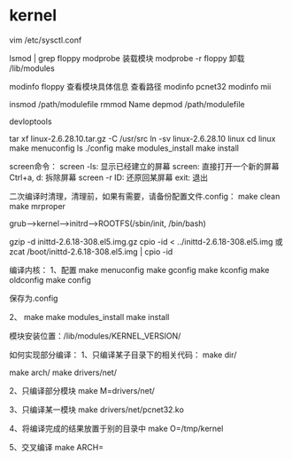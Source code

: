 # kernel
vim /etc/sysctl.conf


lsmod | grep floppy
modprobe    装载模块
modprobe -r floppy 卸载
/lib/modules

modinfo floppy 查看模块具体信息   查看路径
modinfo pcnet32
modinfo mii

insmod /path/modulefile
rmmod Name
depmod /path/modulefile

devloptools


tar xf linux-2.6.28.10.tar.gz -C /usr/src
ln -sv linux-2.6.28.10 linux
cd linux
make menuconfig
ls ./config
make modules_install
make install

screen命令：
screen -ls: 显示已经建立的屏幕
screen: 直接打开一个新的屏幕
	Ctrl+a, d: 拆除屏幕
screen -r ID: 还原回某屏幕
exit: 退出


二次编译时清理，清理前，如果有需要，请备份配置文件.config：
make clean
make mrproper

grub-->kernel-->initrd-->ROOTFS(/sbin/init, /bin/bash)

gzip -d inittd-2.6.18-308.el5.img.gz
cpio -id < ../inittd-2.6.18-308.el5.img
或 zcat /boot/inittd-2.6.18-308.el5.img | cpio -id



编译内核：
1、配置
make menuconfig
make gconfig
make kconfig
make oldconfig
make config

保存为.config

2、
make
make modules_install
make install
	
模块安装位置：/lib/modules/KERNEL_VERSION/	
	

如何实现部分编译：
1、只编译某子目录下的相关代码：
make dir/

make arch/
make drivers/net/

2、只编译部分模块
make M=drivers/net/

3、只编译某一模块
make drivers/net/pcnet32.ko

4、将编译完成的结果放置于别的目录中
make O=/tmp/kernel 

5、交叉编译
make ARCH=
